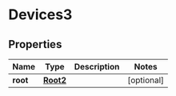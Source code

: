 

# Devices3


## Properties

| Name | Type | Description | Notes |
|------------ | ------------- | ------------- | -------------|
|**root** | [**Root2**](Root2.md) |  |  [optional] |



